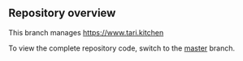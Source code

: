 
## Repository overview
This branch manages https://www.tari.kitchen

To view the complete repository code, switch to the [master](https://github.com/gbourniq/portfolio/tree/master) branch.